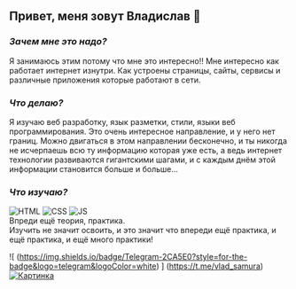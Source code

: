 ## Привет, меня зовут Владислав 👋

### *Зачем мне это надо?*
Я занимаюсь этим потому что мне это интересно!! Мне интересно как работает интернет изнутри. Как устроены страницы, сайты, сервисы и различные приложения которые работают в сети.

### *Что делаю?*
Я изучаю веб разработку, язык разметки, стили, языки веб программирования. Это очень интересное направление, и у него нет границ. Можно двигаться в этом направлении бесконечно, и ты никогда не исчерпаешь всю ту информацию которая уже есть, а ведь интернет технологии развиваются гигантскими шагами, и с каждым днём этой информации становится больше и больше...

### *Что изучаю?*
![HTML](https://img.shields.io/badge/HTML5-E34F26?style=for-the-badge&logo=html5&logoColor=white) ![CSS](https://img.shields.io/badge/CSS3-1572B6?style=for-the-badge&logo=css3&logoColor=white) ![JS](https://img.shields.io/badge/JavaScript-323330?style=for-the-badge&logo=javascript&logoColor=F7DF1E)  
Впреди ещё теория, практика.  
Изучить не значит освоить, и это значит что впереди ещё практика, и ещё практика, и ещё много практики!

![ (https://img.shields.io/badge/Telegram-2CA5E0?style=for-the-badge&logo=telegram&logoColor=white) ] (https://t.me/vlad_samura)
[![Картинка](https://ik.imagekit.io/awilum/welcome-to-hawkins.jpg)](https://en.wikipedia.org)
